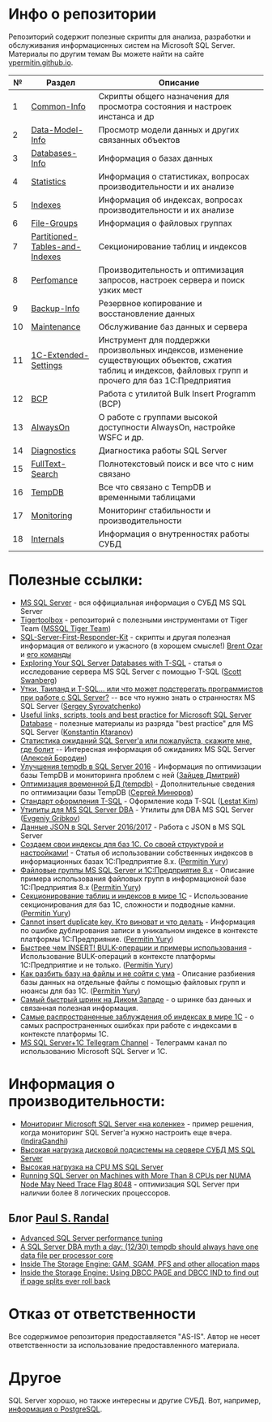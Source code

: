 # Инфо о репозитории

Репозиторий содержит полезные скрипты для анализа, разработки и обслуживания информационных систем на Microsoft SQL Server.
Материалы по другим темам Вы можете найти на сайте [ypermitin.github.io](https://ypermitin.github.io/).

| № | Раздел | Описание |
| - | ------ | -------- |
| 1 | [Common-Info](SQL-Server-Common-Info) | Cкрипты общего назначения для просмотра состояния и настроек инстанса и др |
| 2 | [Data-Model-Info](SQL-Server-Data-Model-Info) | Просмотр модели данных и других связанных объектов |
| 3 | [Databases-Info](SQL-Server-Databases-Info) | Информация о базах данных |
| 4 | [Statistics](SQL-Server-Statistics) | Информация о статистиках, вопросах производительности и их анализе |
| 5 | [Indexes](SQL-Server-Indexes) | Информация об индексах, вопросах производительности и их анализе |
| 6 | [File-Groups](SQL-Server-File-Groups) | Информация о файловых группах |
| 7 | [Partitioned-Tables-and-Indexes](SQL-Server-Partitioned-Tables-and-Indexes) | Секционирование таблиц и индексов |
| 8 | [Perfomance](SQL-Server-Perfomance) | Производительность и оптимизация запросов, настроек сервера и поиск узких мест  |
| 9 | [Backup-Info](SQL-Server-Backup-Info) | Резервное копирование и восстановление данных |
| 10 | [Maintenance](SQL-Server-Maintenance) | Обслуживание баз данных и сервера |
| 11 | [1С-Extended-Settings](1С-Extended-Database-Settings-Maintenance) | Инструмент для поддержки произвольных индексов, изменение существующих объектов, сжатия таблиц и индексов, файловых групп и прочего для баз 1С:Предприятия |
| 12 | [BCP](SQL-Server-BCP) | Работа с утилитой Bulk Insert Programm (BCP) |
| 13 | [AlwaysOn](SQL-Server-AlwaysOn) | О работе с группами высокой доступности AlwaysOn, настройке WSFC и др. |
| 14 | [Diagnostics](SQL-Server-Diagnostics) | Диагностика работы SQL Server |
| 15 | [FullText-Search](SQL-Server-FullText-Search) | Полнотекстовый поиск и все что с ним связано |
| 16 | [TempDB](SQL-Server-TempDB) | Все что связано с TempDB и временными таблицами |
| 17 | [Monitoring](SQL-Server-Monitoring) | Мониторинг стабильности и производительности |
| 18 | [Internals](SQL-Server-Internals) | Информация о внутренностях работы СУБД |

# Полезные ссылки:

* [MS SQL Server](https://docs.microsoft.com/ru-ru/sql/) - вся оффициальная информация о СУБД MS SQL Server
* [Tigertoolbox](https://github.com/Microsoft/tigertoolbox) - репозиторий с полезными инструментами от Tiger Team ([MSSQL Tiger Team](https://blogs.msdn.microsoft.com/sql_server_team/))
* [SQL-Server-First-Responder-Kit](https://github.com/BrentOzarULTD/SQL-Server-First-Responder-Kit) - скрипты и другая полезная информация от великого и ужасного (в хорошем смысле!) [Brent Ozar](https://github.com/BrentOzar) и [его команды](https://github.com/BrentOzarULTD)
* [Exploring Your SQL Server Databases with T-SQL](https://www.red-gate.com/simple-talk/sql/database-administration/exploring-your-sql-server-databases-with-t-sql/) - статья о исследование сервера MS SQL Server с помощью T-SQL ([Scott Swanberg](https://www.red-gate.com/simple-talk/author/scott-swanberg/))
* [Утки, Таиланд и T-SQL… или что может подстерегать программистов при работе с SQL Server?](https://habrahabr.ru/post/315142/) 
 -- все что нужно знать о странностях MS SQL Server ([Sergey Syrovatchenko](https://habrahabr.ru/users/AlanDenton/))
* [Useful links, scripts, tools and best practice for Microsoft SQL Server Database](https://github.com/ktaranov/sqlserver-kit) - полезные материалы из разряда "best practice" для MS SQL Server ([Konstantin
Ktaranov](https://github.com/ktaranov))
* [Статистика ожиданий SQL Server'а или пожалуйста, скажите мне, где болит](https://habrahabr.ru/post/216309/) -- Интересная информация об ожиданиях MS SQL Server ([Алексей Бородин](https://habrahabr.ru/users/minamoto/))
* [Улучшения tempdb в SQL Server 2016](http://sqlcom.ru/dba-tools/tempdb-in-sql-server-2016/) - Информация по оптимизации базы TempDB и мониторинга проблем с ней ([Зайцев Дмитрий](http://sqlcom.ru/author/sqlcom/))
* [Оптимизация временной БД (tempdb)](https://minyurov.com/2016/07/24/mssql-tempdb-opt/) - Дополнительные сведения по оптимизации базы TempDB ([Сергей Минюров](https://minyurov.com/author/minyurov/))
* [Стандарт оформления T-SQL](https://github.com/lestatkim/opensql/blob/master/tsql_standart.md) - Оформление кода T-SQL ([Lestat Kim](https://github.com/lestatkim))
* [Утилиты для MS SQL Server DBA](https://github.com/jobgemws/Projects-MS-SQL-Server-DBA) - Утилиты для DBA MS SQL Server ([Evgeniy Gribkov](https://github.com/jobgemws))
* [Данные JSON в SQL Server 2016/2017](https://docs.microsoft.com/ru-ru/sql/relational-databases/json/json-data-sql-server) - Работа с JSON в MS SQL Server
* [Создаем свои индексы для баз 1С. Со своей структурой и настройками!](https://infostart.ru/public/936914/) - Статья об использовании собственных индексов в информационных базах 1С:Предприятие 8.x. ([Permitin Yury](https://github.com/YPermitin))
* [Файловые группы MS SQL Server и 1С:Предприятие 8.x](https://ypermitin.github.io/FileGroupsAnd1C) - Описание примера использования файловых групп в информационой базе 1С:Предприятия 8.x ([Permitin Yury](https://github.com/YPermitin))
* [Секционирование таблиц и индексов в мире 1С](https://infostart.ru/public/975144/) - Использование секционирования для баз 1С, сложности и подводные камни. ([Permitin Yury](https://github.com/YPermitin))
* [Cannot insert duplicate key. Кто виноват и что делать](https://infostart.ru/public/1010017/) - Информация по ошибке дублирования записи в уникальном индексе в контексте платформы 1С:Предприяние. ([Permitin Yury](https://github.com/YPermitin))
* [Быстрее чем INSERT! BULK-операции и примеры использования](https://infostart.ru/public/1009357/) - Использование BULK-операций в контексте платформы 1С:Предприятие и не только. ([Permitin Yury](https://github.com/YPermitin))
* [Как разбить базу на файлы и не сойти с ума](https://infostart.ru/public/1039011/) - Описание разбиения базы данных на отдельные файлы с помощью файловых групп и нюансы для баз 1С. ([Permitin Yury](https://github.com/YPermitin))
* [Самый быстрый шринк на Диком Западе](https://infostart.ru/public/1031815/) - о шринке баз данных и связанная полезная информация.
* [Самые распространенные заблуждения об индексах в мире 1С](https://infostart.ru/public/1158005/) - о самых распространенных ошибках при работе с индексами в контексте платформы 1С.
* [MS SQL Server+1C Tellegram Channel](https://t.me/mssqlplus1c) - Телеграмм канал по использованию Microsoft SQL Server и 1С. 

# Информация о производительности:

* [Мониторинг Microsoft SQL Server «на коленке»](https://habrahabr.ru/post/317426/) - пример решения, когда мониторинг SQL Server'а нужно настроить еще вчера. ([IndiraGandhi](https://habrahabr.ru/users/IndiraGandhi/))
* [Высокая нагрузка дисковой подсистемы на сервере СУБД MS SQL Server](https://its.1c.ru/db/metod8dev#content:5813:hdoc)
* [Высокая нагрузка на CPU MS SQL Server](https://its.1c.ru/db/metod8dev/content/5861/hdoc)
* [Running SQL Server on Machines with More Than 8 CPUs per NUMA Node May Need Trace Flag 8048](https://blogs.msdn.microsoft.com/psssql/2015/03/02/running-sql-server-on-machines-with-more-than-8-cpus-per-numa-node-may-need-trace-flag-8048/) - оптимизация SQL Server при наличии более 8 логических процессоров.

## Блог [Paul S. Randal](https://www.sqlskills.com/blogs/paul/)

* [Advanced SQL Server performance tuning](https://www.sqlskills.com/blogs/paul/advanced-performance-troubleshooting-waits-latches-spinlocks/)
* [A SQL Server DBA myth a day: (12/30) tempdb should always have one data file per processor core](https://www.sqlskills.com/blogs/paul/a-sql-server-dba-myth-a-day-1230-tempdb-should-always-have-one-data-file-per-processor-core/)
* [Inside The Storage Engine: GAM, SGAM, PFS and other allocation maps](https://www.sqlskills.com/blogs/paul/inside-the-storage-engine-gam-sgam-pfs-and-other-allocation-maps/)
* [Inside the Storage Engine: Using DBCC PAGE and DBCC IND to find out if page splits ever roll back](https://www.sqlskills.com/blogs/paul/inside-the-storage-engine-using-dbcc-page-and-dbcc-ind-to-find-out-if-page-splits-ever-roll-back/)

# Отказ от ответственности

Все содержимое репозитория предоставляется "AS-IS". Автор не несет ответственности за использование предоставленного материала.

# Другое

SQL Server хорошо, но также интересны и другие СУБД. Вот, например, [информация о PostgreSQL](https://github.com/YPermitin/PGTools).
